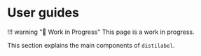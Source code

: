 # User guides

!!! warning "🚧 Work in Progress"
    This page is a work in progress.

This section explains the main components of `distilabel`.
